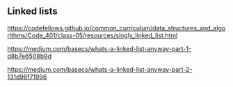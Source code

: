 
## Linked lists

https://codefellows.github.io/common_curriculum/data_structures_and_algorithms/Code_401/class-05/resources/singly_linked_list.html

https://medium.com/basecs/whats-a-linked-list-anyway-part-1-d8b7e6508b9d

https://medium.com/basecs/whats-a-linked-list-anyway-part-2-131d96f71996
